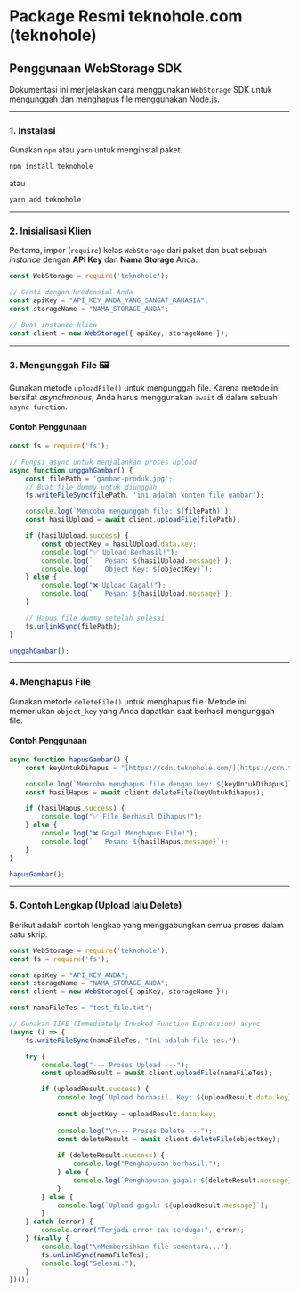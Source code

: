 # Package Resmi teknohole.com (teknohole)

## Penggunaan WebStorage SDK

Dokumentasi ini menjelaskan cara menggunakan `WebStorage` SDK untuk mengunggah dan menghapus file menggunakan Node.js.

---

### 1. Instalasi

Gunakan `npm` atau `yarn` untuk menginstal paket.

```bash
npm install teknohole
```

atau

```bash
yarn add teknohole
```

---

### 2. Inisialisasi Klien

Pertama, impor (`require`) kelas `WebStorage` dari paket dan buat sebuah *instance* dengan **API Key** dan **Nama Storage** Anda.

```javascript
const WebStorage = require('teknohole');

// Ganti dengan kredensial Anda
const apiKey = "API_KEY_ANDA_YANG_SANGAT_RAHASIA";
const storageName = "NAMA_STORAGE_ANDA";

// Buat instance klien
const client = new WebStorage({ apiKey, storageName });
```

---

### 3. Mengunggah File 🖼️

Gunakan metode `uploadFile()` untuk mengunggah file. Karena metode ini bersifat *asynchronous*, Anda harus menggunakan `await` di dalam sebuah `async function`.

#### Contoh Penggunaan

```javascript
const fs = require('fs');

// Fungsi async untuk menjalankan proses upload
async function unggahGambar() {
    const filePath = 'gambar-produk.jpg';
    // Buat file dummy untuk diunggah
    fs.writeFileSync(filePath, 'ini adalah konten file gambar');

    console.log(`Mencoba mengunggah file: ${filePath}`);
    const hasilUpload = await client.uploadFile(filePath);

    if (hasilUpload.success) {
        const objectKey = hasilUpload.data.key;
        console.log("✅ Upload Berhasil!");
        console.log(`   Pesan: ${hasilUpload.message}`);
        console.log(`   Object Key: ${objectKey}`);
    } else {
        console.log("❌ Upload Gagal!");
        console.log(`   Pesan: ${hasilUpload.message}`);
    }

    // Hapus file dummy setelah selesai
    fs.unlinkSync(filePath);
}

unggahGambar();
```

---
### 4. Menghapus File

Gunakan metode `deleteFile()` untuk menghapus file. Metode ini memerlukan `object_key` yang Anda dapatkan saat berhasil mengunggah file.

#### Contoh Penggunaan

```javascript
async function hapusGambar() {
    const keyUntukDihapus = "[https://cdn.teknohole.com/](https://cdn.teknohole.com/)<id-akun>/<nama-storage>/<nama-file>";

    console.log(`Mencoba menghapus file dengan key: ${keyUntukDihapus}`);
    const hasilHapus = await client.deleteFile(keyUntukDihapus);

    if (hasilHapus.success) {
        console.log("✅ File Berhasil Dihapus!");
    } else {
        console.log("❌ Gagal Menghapus File!");
        console.log(`   Pesan: ${hasilHapus.message}`);
    }
}

hapusGambar();
```
---

### 5. Contoh Lengkap (Upload lalu Delete)

Berikut adalah contoh lengkap yang menggabungkan semua proses dalam satu skrip.

```javascript
const WebStorage = require('teknohole');
const fs = require('fs');

const apiKey = "API_KEY_ANDA";
const storageName = "NAMA_STORAGE_ANDA";
const client = new WebStorage({ apiKey, storageName });

const namaFileTes = "test_file.txt";

// Gunakan IIFE (Immediately Invoked Function Expression) async
(async () => {
    fs.writeFileSync(namaFileTes, "Ini adalah file tes.");

    try {
        console.log("--- Proses Upload ---");
        const uploadResult = await client.uploadFile(namaFileTes);

        if (uploadResult.success) {
            console.log(`Upload berhasil. Key: ${uploadResult.data.key}`);
            
            const objectKey = uploadResult.data.key;
            
            console.log("\n--- Proses Delete ---");
            const deleteResult = await client.deleteFile(objectKey);
            
            if (deleteResult.success) {
                console.log("Penghapusan berhasil.");
            } else {
                console.log(`Penghapusan gagal: ${deleteResult.message}`);
            }
        } else {
            console.log(`Upload gagal: ${uploadResult.message}`);
        }
    } catch (error) {
        console.error("Terjadi error tak terduga:", error);
    } finally {
        console.log("\nMembersihkan file sementara...");
        fs.unlinkSync(namaFileTes);
        console.log("Selesai.");
    }
})();
```